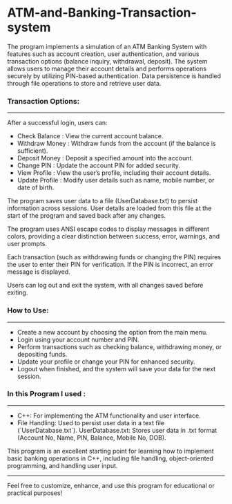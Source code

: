 # ATM-and-Banking-Transaction-system

The program implements a simulation of an ATM Banking System with features such as account creation, user authentication, and various transaction options (balance inquiry, withdrawal, deposit). The system allows users to manage their account details and performs operations securely by utilizing PIN-based authentication. Data persistence is handled through file operations to store and retrieve user data.

<h3>Transaction Options:</h3>
<hr>
After a successful login, users can:
<ul style="list-style-type:square;">
<li>Check Balance : View the current account balance.</li>
<li>Withdraw Money : Withdraw funds from the account (if the balance is sufficient).</li>
<li>Deposit Money : Deposit a specified amount into the account.</li>
<li>Change PIN : Update the account PIN for added security.</li>
<li>View Profile : View the user’s profile, including their account details.</li>
<li>Update Profile : Modify user details such as name, mobile number, or date of birth.</li></ul>

<p>The program saves user data to a file (UserDatabase.txt) to persist information across sessions. User details are loaded from this file at the start of the program and saved back after any changes.

The program uses ANSI escape codes to display messages in different colors, providing a clear distinction between success, error, warnings, and user prompts.

Each transaction (such as withdrawing funds or changing the PIN) requires the user to enter their PIN for verification. If the PIN is incorrect, an error message is displayed.

Users can log out and exit the system, with all changes saved before exiting.</p>

<h3>How to Use:</h3>
<hr>
<ul style="list-style-type:square;">
<li>Create a new account by choosing the option from the main menu.</li>
<li>Login using your account number and PIN.</li>
<li>Perform transactions such as checking balance, withdrawing money, or depositing funds.</li>
<li>Update your profile or change your PIN for enhanced security.</li>
<li>Logout  when finished, and the system will save your data for the next session.</li></ul>
   
<h3>In this Program I used :</h3>
<hr><ul style="list-style-type:square">
<li>C++: For implementing the ATM functionality and user interface.</li>
<li>File Handling: Used to persist user data in a text file </li>(`UserDatabase.txt`).
UserDatabase.txt: Stores user data in .txt format (Account No, Name, PIN, Balance, Mobile No, DOB).
</ul>

<p>This program is an excellent starting point for learning how to implement basic banking operations in C++, including file handling, object-oriented programming, and handling user input.

<hr>
Feel free to customize, enhance, and use this program for educational or practical purposes!</p>
